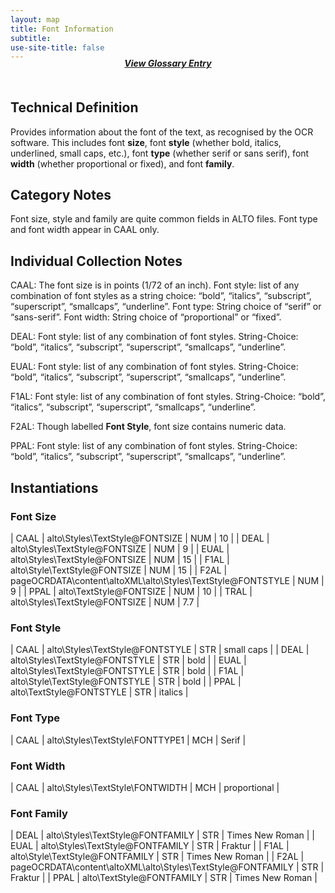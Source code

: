 ```yaml
---
layout: map
title: Font Information
subtitle:  
use-site-title: false
---
```


<h4 style="text-align:center;font-style:italic;margin-top:-20px;margin-bottom:50px;"><a href="../../glossary/font-information">View Glossary Entry</a></h4>

## Technical Definition

Provides information about the font of the text, as recognised by the
OCR software. This includes font **size**, font **style** (whether bold,
italics, underlined, small caps, etc.), font **type** (whether serif or
sans serif), font **width** (whether proportional or fixed), and font
**family**.

## Category Notes

Font size, style and family are quite common fields in ALTO files. Font
type and font width appear in CAAL only.

## Individual Collection Notes

CAAL: The font size is in points (1/72 of an inch). Font style: list of
any combination of font styles as a string choice: “bold”, “italics”,
“subscript”, “superscript”, “smallcaps”, “underline”. Font type:
String choice of “serif” or “sans-serif”. Font width: String choice of
“proportional” or “fixed”.

DEAL: Font style: list of any combination of font styles. String-Choice:
“bold”, “italics”, “subscript”, “superscript”, “smallcaps”, “underline”.

EUAL: Font style: list of any combination of font styles. String-Choice:
“bold”, “italics”, “subscript”, “superscript”, “smallcaps”, “underline”.

F1AL: Font style: list of any combination of font styles. String-Choice:
“bold”, “italics”, “subscript”, “superscript”, “smallcaps”, “underline”.

F2AL: Though labelled **Font Style**, font size contains numeric data.

PPAL: Font style: list of any combination of font styles. String-Choice:
“bold”, “italics”, “subscript”, “superscript”, “smallcaps”, “underline”.

## Instantiations

### Font Size  

| CAAL  |  alto\\Styles\\TextStyle@FONTSIZE  | NUM | 10  |
| DEAL  |  alto\\Styles\\TextStyle@FONTSIZE  | NUM | 9  |
| EUAL  |  alto\\Styles\\TextStyle@FONTSIZE  | NUM | 15  |
| F1AL  |  alto\\Style\\TextStyle@FONTSIZE  | NUM | 15  |
| F2AL  |  pageOCRDATA\\content\\altoXML\\alto\\Styles\\TextStyle@FONTSTYLE | NUM | 9  |
| PPAL  |  alto\\TextStyle@FONTSIZE  | NUM | 10  |
| TRAL  |  alto\\Styles\\TextStyle@FONTSIZE  | NUM | 7.7 |

### Font Style  

| CAAL  |  alto\\Styles\\TextStyle@FONTSTYLE | STR | small caps |
| DEAL  |  alto\\Styles\\TextStyle@FONTSTYLE | STR | bold  |
| EUAL  |  alto\\Styles\\TextStyle@FONTSTYLE | STR | bold  |
| F1AL  |  alto\\Style\\TextStyle@FONTSTYLE  | STR | bold  |
| PPAL  |  alto\\TextStyle@FONTSTYLE  | STR | italics  |

### Font Type  

| CAAL  |  alto\\Styles\\TextStyle\\FONTTYPE1 | MCH | Serif |

### Font Width  

| CAAL  |  alto\\Styles\\TextStyle\\FONTWIDTH | MCH | proportional |

### Font Family  

| DEAL  |  alto\\Styles\\TextStyle@FONTFAMILY  | STR | Times New Roman |
| EUAL  |  alto\\Styles\\TextStyle@FONTFAMILY  | STR | Fraktur  |
| F1AL  |  alto\\Style\\TextStyle@FONTFAMILY  | STR | Times New Roman |
| F2AL  |  pageOCRDATA\\content\\altoXML\\alto\\Styles\\TextStyle@FONTFAMILY | STR | Fraktur  |
| PPAL  |  alto\\TextStyle@FONTFAMILY  | STR | Times New Roman |

